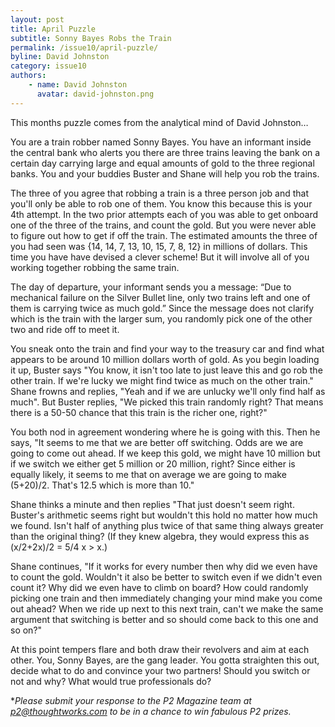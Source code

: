 ```yaml
---
layout: post
title: April Puzzle
subtitle: Sonny Bayes Robs the Train
permalink: /issue10/april-puzzle/
byline: David Johnston
category: issue10
authors:
    - name: David Johnston
      avatar: david-johnston.png
---
```

This months puzzle comes from the analytical mind of David Johnston…

You are a train robber named Sonny Bayes. You have an informant inside the central
bank who alerts you there are three trains leaving the bank on a certain day carrying
large and equal amounts of gold to the three regional banks. You and your buddies
Buster and Shane will help you rob the trains.

The three of you agree that robbing a train is a three person job and that you'll only
be able to rob one of them. You know this because this is your 4th attempt. In the two prior attempts each of you was able to get onboard one of the three of the trains, and count the gold. But you were never able to figure out how to get if off the train. The estimated amounts the three of you had seen was {14, 14, 7, 13, 10, 15, 7, 8, 12} in millions of dollars. This time you have have devised a clever scheme! But it will involve all of you working together robbing the same train.

The day of departure, your informant sends you a message: “Due to mechanical failure on the Silver Bullet line, only two trains left and one of them is carrying twice as much gold.” Since the message does not clarify which is the train with the larger sum, you randomly pick one of the other two and ride off to meet it.  

You sneak onto the train and find your way to the treasury car and find what appears to be around 10 million dollars worth of gold. As you begin loading it up, Buster says "You know, it isn't too late to just leave this and go rob the other train. If we're lucky we might find twice as much on the other train." Shane frowns and replies, "Yeah and if we are unlucky we'll only find half as much". But Buster replies, "We picked this train randomly right? That means there is a 50-50 chance that this train is the richer one, right?"

You both nod in agreement wondering where he is going with this. Then he says, "It seems
to me that we are better off switching. Odds are we are going to come out ahead. If we
keep this gold, we might have 10 million but if we switch we either get 5 million or 20
million, right? Since either is equally likely, it seems to me that on average we
are going to make (5+20)/2. That's 12.5 which is more than 10."

Shane thinks a minute and then replies "That just doesn't seem right. Buster's arithmetic seems right but wouldn't this hold no matter how much we found. Isn't half of anything plus twice of that same thing always greater than the original thing? (If they knew algebra, they would express this as (x/2+2x)/2 = 5/4 x > x.)

Shane continues, "If it works for every number then why did we even have to count the gold. Wouldn't it also be better to switch even if we didn't even count it? Why did we even have to climb on board? How could randomly picking one train and then immediately changing your mind make you come out ahead? When we ride up next to this next train, can't we make the same argument that switching is better and so should come back to this one and so on?"

At this point tempers flare and both draw their revolvers and aim at each other. You, Sonny Bayes, are the gang leader. You gotta straighten this out, decide what to do and convince your two partners! Should you switch or not and why? What would true professionals do?

**Please submit your response to the P2 Magazine team at p2@thoughtworks.com to be in a chance to win fabulous P2 prizes.*







